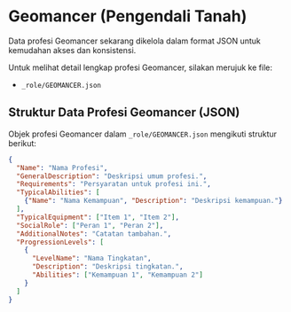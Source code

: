# Geomancer (Pengendali Tanah)

Data profesi Geomancer sekarang dikelola dalam format JSON untuk kemudahan akses dan konsistensi.

Untuk melihat detail lengkap profesi Geomancer, silakan merujuk ke file:
*   `_role/GEOMANCER.json`

## Struktur Data Profesi Geomancer (JSON)

Objek profesi Geomancer dalam `_role/GEOMANCER.json` mengikuti struktur berikut:

```json
{
  "Name": "Nama Profesi",
  "GeneralDescription": "Deskripsi umum profesi.",
  "Requirements": "Persyaratan untuk profesi ini.",
  "TypicalAbilities": [
    {"Name": "Nama Kemampuan", "Description": "Deskripsi kemampuan."}
  ],
  "TypicalEquipment": ["Item 1", "Item 2"],
  "SocialRole": ["Peran 1", "Peran 2"],
  "AdditionalNotes": "Catatan tambahan.",
  "ProgressionLevels": [
    {
      "LevelName": "Nama Tingkatan",
      "Description": "Deskripsi tingkatan.",
      "Abilities": ["Kemampuan 1", "Kemampuan 2"]
    }
  ]
}
```